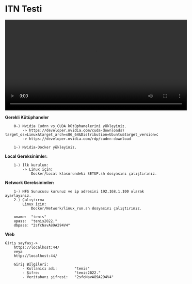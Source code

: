 # ITN Testi

<video width="600" controls>
  <source src="[assets/demo.mp4](https://youtu.be/DPzvsolwAKo)" type="video/mp4">
  Your browser does not support the video tag.
</video>


**Gerekli Kütüphaneler**
```
    0-) Nvidia Cudnn vs CUDA kütüphanelerini yükleyiniz.
        -> https://developer.nvidia.com/cuda-downloads?target_os=Linux&target_arch=x86_64&Distribution=Ubuntu&target_version=22.04
        -> https://developer.nvidia.com/rdp/cudnn-download
    
    1-) Nvidia-Docker yükleyiniz.
```


**Local Gereksinimler:**
```
    1-) İlk kurulum:
        -> Linux için:
            Docker/Local klasöründeki SETUP.sh dosyasını çalıştırınız.
```


**Network Gereksinimler:**
```
    1-) NFS Sunucusu kurunuz ve ip adresini 192.168.1.100 olarak ayarlayınız.
    2-) Çalıştırma
        Linux için: 
            Docker/Network/linux_run.sh dosyasını çalıştırınız.

    uname:  "tenis"
    upass:  "tenis2022."
    dbpass: "2sfcNavA89A294V4"
```

**Web**
```
Giriş sayfası->
    https://localhost:44/
    veya
    http://localhost:44/

    Giriş Bİlgileri:
        - Kullanıcı adı:        "tenis"
        - Şifre:                "tenis2022."
        - Veritabanı şifresi:   "2sfcNavA89A294V4"
```
